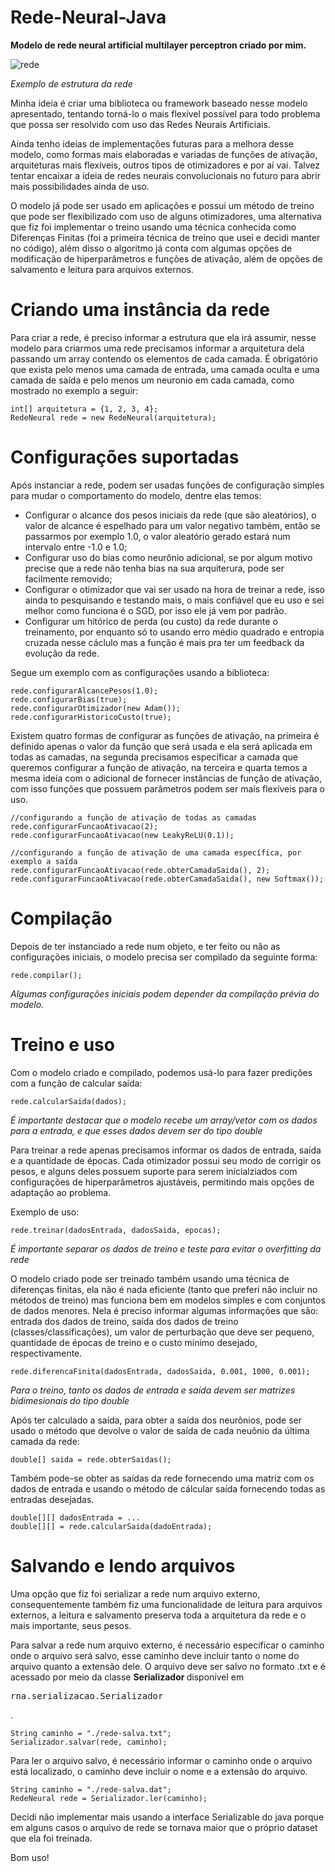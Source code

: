 # Rede-Neural-Java

<p><strong>Modelo de rede neural artificial multilayer perceptron criado por mim.</strong></p>

![rede](https://github.com/thag0/Rede-Neural-Java/assets/91092364/edb670b9-a9a8-460b-bdab-e4f2da884937)

*Exemplo de estrutura da rede*

<p>
Minha ideia é criar uma biblioteca ou framework baseado nesse modelo apresentado, tentando torná-lo o mais flexível possível para todo problema que possa ser resolvido com uso das Redes Neurais Artificiais.
</p>

<p>
Ainda tenho ideias de implementações futuras para a melhora desse modelo, como formas mais elaboradas e variadas de funções de ativação, arquiteturas mais flexíveis, outros tipos de otimizadores e por aí vai. Talvez tentar encaixar a ideia de redes neurais convolucionais no futuro para abrir mais possibilidades ainda de uso.
</p>

<p>
O modelo já pode ser usado em aplicações e possui um método de treino que pode ser flexibilizado com uso de alguns otimizadores, uma alternativa que fiz foi implementar o treino usando uma técnica conhecida como Diferenças Finitas (foi a primeira técnica de treino que usei e decidi manter no código), além disso o algoritmo já conta com algumas opções de modificação de hiperparâmetros e funções de ativação, além de opções de salvamento e leitura para arquivos externos.
</p>

# Criando uma instância da rede
Para criar a rede, é preciso informar a estrutura que ela irá assumir, nesse modelo para criarmos uma rede precisamos informar a arquitetura dela passando um array contendo os elementos de cada camada. É obrigatório que exista pelo menos uma camada de entrada, uma camada oculta e uma camada de saída e pelo menos um neuronio em cada camada, como mostrado no exemplo a seguir:
```
int[] arquitetura = {1, 2, 3, 4};
RedeNeural rede = new RedeNeural(arquitetura);
```

# Configurações suportadas
Após instanciar a rede, podem ser usadas funções de configuração simples para mudar o comportamento do modelo, dentre elas temos:

- Configurar o alcance dos pesos iniciais da rede (que são aleatórios), o valor de alcance é espelhado para um valor negativo também, então se passarmos por exemplo 1.0, o valor aleatório gerado estará num intervalo entre -1.0 e 1.0;
- Configurar uso do bias como neurônio adicional, se por algum motivo precise que a rede não tenha bias na sua arquiterura, pode ser facilmente removido;
- Configurar o otimizador que vai ser usado na hora de treinar a rede, isso ainda to pesquisando e testando mais, o mais confiável que eu uso e sei melhor como funciona é o SGD, por isso ele já vem por padrão.
- Configurar um hitórico de perda (ou custo) da rede durante o treinamento, por enquanto só to usando erro médio quadrado e entropia cruzada nesse cáclulo mas a função é mais pra ter um feedback da evolução da rede.

Segue um exemplo com as configurações usando a biblioteca:
``` 
rede.configurarAlcancePesos(1.0);
rede.configurarBias(true);
rede.configurarOtimizador(new Adam());
rede.configurarHistoricoCusto(true);
```
<p>
Existem quatro formas de configurar as funções de ativação, na primeira é definido apenas o valor da função que será usada e ela será aplicada em todas as camadas, na segunda precisamos específicar a camada que queremos configurar a função de ativação, na terceira e quarta temos a mesma ideia com o adicional de fornecer instâncias de função de ativação, com isso funções que possuem parâmetros podem ser mais flexíveis para o uso.
</p>

```
//configurando a função de ativação de todas as camadas
rede.configurarFuncaoAtivacao(2);
rede.configurarFuncaoAtivacao(new LeakyReLU(0.1));

//configurando a função de ativação de uma camada específica, por exemplo a saída
rede.configurarFuncaoAtivacao(rede.obterCamadaSaida(), 2);
rede.configurarFuncaoAtivacao(rede.obterCamadaSaida(), new Softmax());
```

# Compilação

Depois de ter instanciado a rede num objeto, e ter feito ou não as configurações iniciais, o modelo precisa ser compilado da seguinte forma:
``` 
rede.compilar();
 ```
*Algumas configurações iniciais podem depender da compilação prévia do modelo.*

# Treino e uso
Com o modelo criado e compilado, podemos usá-lo para fazer predições com a função de calcular saída:
``` 
rede.calcularSaida(dados);
```
*É importante destacar que o modelo recebe um array/vetor com os dados para a entrada, e que esses dados devem ser do tipo double*

<p>
Para treinar a rede apenas precisamos informar os dados de entrada, saída e a quantidade de épocas. Cada otimizador possui seu modo de corrigir os pesos, e alguns deles possuem suporte para serem inicialziados com configurações de hiperparâmetros ajustáveis, permitindo mais opções de adaptação ao problema.
</p>
<p>
Exemplo de uso:
</p>

``` 
rede.treinar(dadosEntrada, dadosSaida, epocas);

```
*É importante separar os dados de treino e teste para evitar o overfitting da rede*

<p>
O modelo criado pode ser treinado também usando uma técnica de diferenças finitas, ela não é nada eficiente (tanto que preferi não incluir no métodos de treino) mas funciona bem em modelos simples e com conjuntos de dados menores. Nela é preciso informar algumas informações que são: entrada dos dados de treino, saída dos dados de treino (classes/classificações), um valor de perturbação que deve ser pequeno, quantidade de épocas de treino e o custo mínimo desejado, respectivamente.
</p>

``` 
rede.diferencaFinita(dadosEntrada, dadosSaida, 0.001, 1000, 0.001);
```
*Para o treino, tanto os dados de entrada e saída devem ser matrizes bidimesionais do tipo double*

Após ter calculado a saída, para obter a saída dos neurônios, pode ser usado o método que devolve o valor de saída de cada neuônio da última camada da rede:
```
double[] saida = rede.obterSaidas();
```

Também pode-se obter as saídas da rede fornecendo uma matriz com os dados de entrada e usando o método de cálcular saída fornecendo todas as entradas desejadas.

```
double[][] dadosEntrada = ...
double[][] = rede.calcularSaida(dadoEntrada);
```

# Salvando e lendo arquivos
Uma opção que fiz foi serializar a rede num arquivo externo, consequentemente também fiz uma funcionalidade de leitura para arquivos externos, a leitura e salvamento preserva toda a arquitetura da rede e o mais importante, seus pesos.

Para salvar a rede num arquivo externo, é necessário especificar o caminho onde o arquivo será salvo, esse caminho deve incluir tanto o nome do arquivo quanto a extensão dele. O arquivo deve ser salvo no formato .txt e é acessado por meio da classe <strong> Serializador </strong> disponível em <pre>rna.serializacao.Serializador</pre>.
```
String caminho = "./rede-salva.txt";
Serializador.salvar(rede, caminho);
```

Para ler o arquivo salvo, é necessário informar o caminho onde o arquivo está localizado, o caminho deve incluir o nome e a extensão do arquivo.
```
String caminho = "./rede-salva.dat";
RedeNeural rede = Serializador.ler(caminho);
```

Decidi não implementar mais usando a interface Serializable do java porque em alguns casos o arquivo de rede se tornava maior que o próprio dataset que ela foi treinada.

Bom uso!
